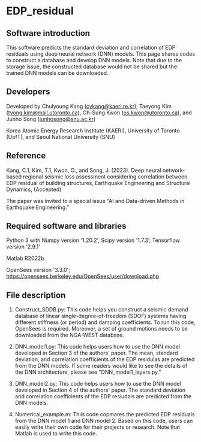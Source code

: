 # EDP_residual

## Software introduction
This software predicts the standard deviation and correlation of EDP residuals using deep neural network (DNN) models. This page shares codes to construct a database and develop DNN models. Note that due to the storage issue, the constructed database would not be shared but the trained DNN models can be downloaded.

## Developers
Developed by Chulyoung Kang (cykang@kaeri.re.kr), Taeyong Kim (tyong.kim@mail.utoronto.ca), Oh-Sung Kwon (os.kwon@utoronto.ca), and Junho Song (junhosong@snu.ac.kr)


Korea Atomic Energy Research Institute (KAERI), University of Toronto (UofT), and Seoul National University (SNU)

## Reference
Kang, C.1, Kim, T.1, Kwon, O., and Song, J. (2023). Deep neural network-based regional seismic loss assessment considering correlation between EDP residual of building structures, Earthquake Engineering and Structural Dynamics, (Accepted) 

The paper was invited to a special issue “AI and Data-driven Methods in Earthquake Engineering.”

## Required software and libraries
Python 3 with Numpy version '1.20.2', Scipy version '1.7.3', Tensorflow version '2.9.1'

Matlab R2022b

OpenSees version '3.3.0'; https://opensees.berkeley.edu/OpenSees/user/download.php

## File description
1. Construct_SDDB.py: This code helps you construct a seismic demand database of linear single-degree-of-freedom (SDOF) systems having different stiffness (or period) and damping coefficients. To run this code, OpenSees is required. Moreover, a set of ground motions needs to be downloaded from the NGA-WEST database.

2. DNN_model1.py: This code helps users how to use the DNN model developed in Section 3 of the authors' paper. The mean, standard deviation, and correlation coefficients of the EDP residulas are predicted from the DNN models. If some readers would like to see the details of the DNN architecture, please see "DNN_model1_layers.py."

3. DNN_model2.py: This code helps users how to use the DNN model developed in Section 4 of the authors' paper. The standard deviation and correlation coefficients of the EDP resiudals are predicted from the DNN models.

4. Numerical_example.m: Thiis code copmares the predicted EDP residuals from the DNN model 1 and DNN model 2. Based on this code, users can easily write their own code for their projects or research. Note that Matlab is used to write this code.